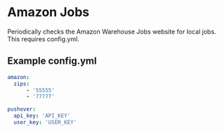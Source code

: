 # Amazon Jobs
Periodically checks the Amazon Warehouse Jobs website for local jobs. This
requires config.yml.

## Example config.yml
```yaml
amazon:
  zips:
      - '55555'
      - '77777'

pushover:
  api_key: 'API_KEY'
  user_key: 'USER_KEY'

```
